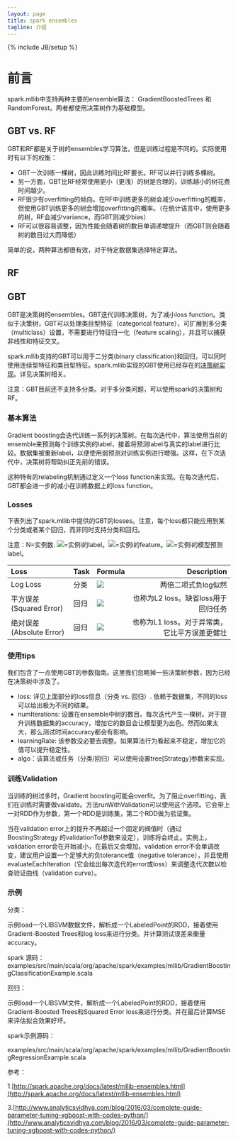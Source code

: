```yaml
---
layout: page
title: spark ensembles
tagline: 介绍
---
```

{% include JB/setup %}

# 前言

spark.mllib中支持两种主要的ensemble算法： GradientBoostedTrees 和 RandomForest。两者都使用决策树作为基础模型。

## GBT vs. RF

GBT和RF都是关于树的ensembles学习算法，但是训练过程是不同的。实际使用时有以下的权衡：

- GBT一次训练一棵树，因此训练时间比RF要长。RF可以并行训练多棵树。
- 另一方面，GBT比RF经常使用更小（更浅）的树是合理的，训练越小的树花费时间越少。
- RF很少有overfitting的倾向。在RF中训练更多的树会减少overfitting的概率，但使用GBT训练更多的树会增加overfitting的概率。（在统计语言中，使用更多的树，RF会减少variance，而GBT则减少bias）
- RF可以很容易调整，因为性能会随着树的数目单调递增提升（而GBT则会随着树的数目过大而降低）

简单的说，两种算法都很有效，对于特定数据集选择特定算法。

## RF 

## GBT

GBT是决策树的ensembles。GBT迭代训练决策树，为了减小loss function。类似于决策树，GBT可以处理类目型特征（categorical feature），可扩展到多分类（multiclass）设置，不需要进行特征归一化（feature scaling），并且可以捕获非线性和特征交叉。

spark.mllib支持的GBT可以用于二分类(binary classification)和回归，可以同时使用连续型特征和类目型特征。spark.mllib实现的GBT使用已经存在的[决策树实现](http://spark.apache.org/docs/latest/mllib-decision-tree.html)。详见决策树相关。

注意：GBT目前还不支持多分类。对于多分类问题，可以使用spark的决策树和RF。

### 基本算法 

Gradient boosting会迭代训练一系列的决策树。在每次迭代中，算法使用当前的ensemble来预测每个训练实例的label，接着将预测label与真实的label进行比较。数据集被重新label，以便使用弱预测对训练实例进行增强。这样，在下次迭代中，决策树将帮助纠正先前的错误。

这种特有的relabeling机制通过定义一个loss function来实现。在每次迭代后，GBT都会进一步的减小在训练数据上的loss function。

### Losses

下表列出了spark.mllib中提供的GBT的losses。注意，每个loss都只能应用到某个分类或者某个回归，而非同时支持分类和回归。

注意：N=实例数. <img src="http://www.forkosh.com/mathtex.cgi?y_i">=实例i的label。<img src="http://www.forkosh.com/mathtex.cgi?x_i">=实例i的feature。<img src="http://www.forkosh.com/mathtex.cgi?F(x_i)">=实例i的模型预测label。

| Loss                     | Task | Formula | Description |
|:--------------------------|:----|--------|-------------:|
| Log Loss                 | 分类 |  <img src="http://www.forkosh.com/mathtex.cgi?2\sum_{i=1}^Nlog(1+e^{-2y_iF(x_i)})">       | 两倍二项式负log似然          |
| 平方误差(Squared Error)  | 回归 | <img src="http://www.forkosh.com/mathtex.cgi?\sum_{i=1}^N(y_i-F(x_i))^2">        | 也称为L2 loss。缺省loss用于回归任务     |
| 绝对误差(Absolute Error) | 回归 | <img src="http://www.forkosh.com/mathtex.cgi?\sum_{i=1}^N \mid y_i-F(x_i) \mid">        | 也称为L1 loss。对于异常类，它比平方误差更健壮     |

### 使用tips

我们包含了一点使用GBT的参数指南。这里我们忽略掉一些决策树参数，因为已经在决策树中涉及了。

- loss: 详见上面部分的loss信息（分类 vs. 回归）. 依赖于数据集，不同的loss可以给出极为不同的结果。
- numIterations: 设置在ensemble中树的数目。每次迭代产生一棵树。对于提升训练数据集的accuracy，增加它的数目会让模型更为出色。然而如果太大，那么测试时间accuracy都会有影响。
- learningRate: 该参数没必要去调整。如果算法行为看起来不稳定，增加它的值可以提升稳定性。
- algo：该算法或任务（分类/回归）可以使用设置tree[Strategy]参数来实现。

### 训练Validation

当训练的树过多时，Gradient boosting可能会overfit。为了阻止overfitting，我们在训练时需要做validate。方法runWithValidation可以使用这个选项。它会带上一对RDD作为参数，第一个RDD是训练集，第二个RDD做为验证集。

当在validation error上的提升不再超过一个固定的阀值时（通过BoostingStrategy 的validationTol参数来设定），训练将会终止。实例上，validation error会在开始减小，在最后又会增加。validation error不会单调改变，建议用户设置一个足够大的负tolerance值（negative tolerance），并且使用evaluateEachIteration（它会给出每次迭代的error或loss）来调整迭代次数以检查验证曲线（validation curve）。

### 示例

分类：

示例load一个LIBSVM数据文件，解析成一个LabeledPoint的RDD，接着使用Gradient-Boosted Trees和log loss来进行分类。并计算测试误差来衡量accuracy。

spark 源码：
examples/src/main/scala/org/apache/spark/examples/mllib/GradientBoostingClassificationExample.scala

回归：


示例load一个LIBSVM文件，解析成一个LabeledPoint的RDD，接着使用Gradient-Boosted Trees和Squared Error loss来进行分类。并在最后计算MSE来评估拟合效果好坏。

spark示例源码：

examples/src/main/scala/org/apache/spark/examples/mllib/GradientBoostingRegressionExample.scala


参考：

1.[http://spark.apache.org/docs/latest/mllib-ensembles.html](http://spark.apache.org/docs/latest/mllib-ensembles.html)

3.[http://www.analyticsvidhya.com/blog/2016/03/complete-guide-parameter-tuning-xgboost-with-codes-python/](http://www.analyticsvidhya.com/blog/2016/03/complete-guide-parameter-tuning-xgboost-with-codes-python/)
